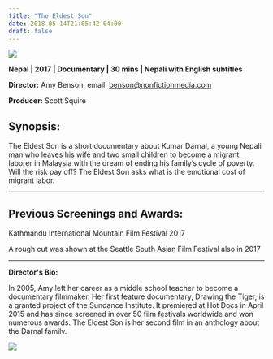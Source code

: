 ```yaml
---
title: "The Eldest Son"
date: 2018-05-14T21:05:42-04:00
draft: false
---
```


![](/images/eldest-son.jpg)

**Nepal | 2017 | Documentary | 30 mins | Nepali with English subtitles**

**Director:** Amy Benson, email: benson@nonfictionmedia.com

**Producer:** Scott Squire

## Synopsis:

The Eldest Son is a short documentary about Kumar Darnal, a young Nepali man who leaves his wife and two small children to become a migrant laborer in Malaysia with the dream of ending his family’s cycle of poverty. Will the risk pay off? The Eldest Son asks what is the emotional cost of migrant labor. 

---

## Previous Screenings and Awards:

Kathmandu International Mountain Film Festival 2017

A rough cut was shown at the Seattle South Asian Film Festival also in 2017

---

**Director's Bio:**

In 2005, Amy left her career as a middle school teacher to become a documentary filmmaker. Her first feature documentary, Drawing the Tiger, is a granted project of the Sundance Institute. It premiered at Hot Docs in April 2015 and has since screened in over 50 film festivals worldwide and won numerous awards. The Eldest Son is her second film in an anthology about the Darnal family.

![](/images/amy-benson.jpg)
